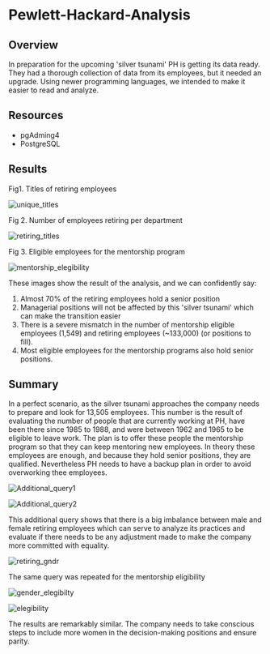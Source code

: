 # Pewlett-Hackard-Analysis

## Overview
In preparation for the upcoming 'silver tsunami' PH is getting its data ready. They had a thorough collection of data from its employees, but it needed an upgrade. Using newer programming languages, we intended to make it easier to read and analyze.

## Resources
- pgAdming4
- PostgreSQL

## Results
Fig1. Titles of retiring employees

![unique_titles](https://user-images.githubusercontent.com/22451540/153690094-aeaa713d-b5b4-4af0-a67f-ff275d8feef3.PNG)

Fig 2. Number of employees retiring per department

![retiring_titles](https://user-images.githubusercontent.com/22451540/153690192-b27c262c-6b80-434f-92e3-c7a5c2dced9f.PNG)

Fig 3. Eligible employees for the mentorship program

![mentorship_elegibility](https://user-images.githubusercontent.com/22451540/153690264-df7a4242-7a73-40ca-b6cd-1ff403bc9744.PNG)

These images show the result of the analysis, and we can confidently say:
1. Almost 70% of the retiring employees hold a senior position
2. Managerial positions will not be affected by this 'silver tsunami' which can make the transition easier
3. There is a severe mismatch in the number of mentorship eligible employees (1,549) and retiring employees (~133,000) (or positions to fill).
4. Most eligible employees for the mentorship programs also hold senior positions.


## Summary 
In a perfect scenario, as the silver tsunami approaches the company needs to prepare and look for 13,505 employees. This number is the result of evaluating the number of people that are currently working at PH, have been there since 1985 to 1988, and were between 1962 and 1965 to be eligible to leave work. The plan is to offer these people the mentorship program so that they can keep mentoring new employees. In theory these employees are enough, and because they hold senior positions, they are qualified. Nevertheless PH needs to have a backup plan in order to avoid overworking thee employees.

![Additional_query1](https://user-images.githubusercontent.com/22451540/153691513-002e5a0c-7641-43e2-8ae9-e27a481af110.PNG)

![Additional_query2](https://user-images.githubusercontent.com/22451540/153691515-949300a5-e96e-45b5-b101-79314e77838b.PNG)


This additional query shows that there is a big imbalance between male and female retiring employees which can serve to analyze its practices and evaluate if there needs to be any adjustment made to make the company more committed with equality.

![retiring_gndr](https://user-images.githubusercontent.com/22451540/153691581-3ef5d5cd-1cc8-414b-a34d-ccecc72ac7f2.PNG)


The same query was repeated for the mentorship eligibility 

![gender_elegibilty](https://user-images.githubusercontent.com/22451540/153691790-116d068a-7959-462e-98dc-7080b73f437e.PNG)


![elegibility](https://user-images.githubusercontent.com/22451540/153691744-53e382f8-6312-429a-a038-f477564d0947.PNG)


The results are remarkably similar. The company needs to take conscious steps to include more women in the decision-making positions and ensure parity.

